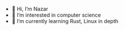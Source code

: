 - 👋 Hi, I’m Nazar
- 👀 I’m interested in computer science
- 🌱 I’m currently learning Rust, Linux in depth

<!---
NazarK0/NazarK0 is a ✨ special ✨ repository because its `README.md` (this file) appears on your GitHub profile.
You can click the Preview link to take a look at your changes.
--->
